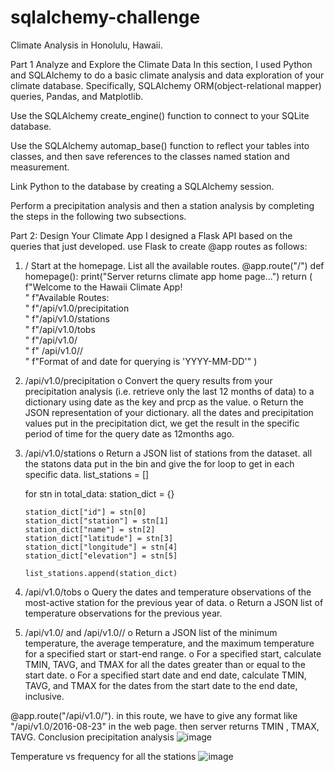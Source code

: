 # sqlalchemy-challenge
Climate Analysis in Honolulu, Hawaii.

Part 1 Analyze and Explore the Climate Data In this section, I used Python and SQLAlchemy to do a basic climate analysis and data exploration of your climate database. Specifically, SQLAlchemy ORM(object-relational mapper) queries, Pandas, and Matplotlib. 

Use the SQLAlchemy create_engine() function to connect to your SQLite database.

Use the SQLAlchemy automap_base() function to reflect your tables into classes, and then save references to the classes named station and measurement.

Link Python to the database by creating a SQLAlchemy session.

Perform a precipitation analysis and then a station analysis by completing the steps in the following two subsections.

Part 2: Design Your Climate App
I designed a Flask API based on the queries that just developed. use Flask to create @app routes as follows:
1.	/
Start at the homepage.
List all the available routes.
@app.route("/")
def homepage():
    print("Server returns climate app home page...")
    return (
        f"Welcome to the Hawaii Climate App!<br/>"
        f"Available Routes:<br/>"
        f"/api/v1.0/precipitation<br/>"
        f"/api/v1.0/stations<br/>"
        f"/api/v1.0/tobs<br/>"
        f"/api/v1.0/<start><br/>"
        f" /api/v1.0/<start>/<end><br/>"
        f"Format of <start> and <end> date for querying is 'YYYY-MM-DD'"
    )
2.	/api/v1.0/precipitation
o	Convert the query results from your precipitation analysis (i.e. retrieve only the last 12 months of data) to a dictionary using date as the key and prcp as the value.
o	Return the JSON representation of your dictionary.
  all the dates and precipitation values put in the precipitation dict, we get the result in the specific period of time for the query date as 12months ago.
3.	/api/v1.0/stations
o	Return a JSON list of stations from the dataset.
  all the statons data put in the bin and give the for loop to get in each specific data. 
   list_stations = []

    for stn in total_data:
        station_dict = {}

        station_dict["id"] = stn[0]
        station_dict["station"] = stn[1]
        station_dict["name"] = stn[2]
        station_dict["latitude"] = stn[3]
        station_dict["longitude"] = stn[4]
        station_dict["elevation"] = stn[5]
        
        list_stations.append(station_dict)
4.	/api/v1.0/tobs
o	Query the dates and temperature observations of the most-active station for the previous year of data.
o	Return a JSON list of temperature observations for the previous year.
  
5.	/api/v1.0/<start> and /api/v1.0/<start>/<end>
o	Return a JSON list of the minimum temperature, the average temperature, and the maximum temperature for a specified start or start-end range.
o	For a specified start, calculate TMIN, TAVG, and TMAX for all the dates greater than or equal to the start date.
o	For a specified start date and end date, calculate TMIN, TAVG, and TMAX for the dates from the start date to the end date, inclusive.
    
    
  @app.route("/api/v1.0/<start>"). in this route, we have to give any <start> format like "/api/v1.0/2016-08-23" in the web page. then server returns TMIN , TMAX, TAVG. 
Conclusion
precipitation analysis
![image](https://github.com/stargily2017/sqlalchemy-challenge/assets/117419179/369241d2-76d5-4255-a36a-fb9ab9c70939)

Temperature vs frequency for all the stations
![image](https://github.com/stargily2017/sqlalchemy-challenge/assets/117419179/bff59b73-f449-421a-86fd-55db3a2d1837)

